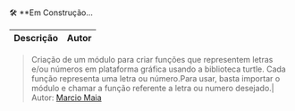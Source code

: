 
🛠️ **Em Construção...


| Descrição | Autor |
:--------------------------------------------------------------|----------:
  
>Criação de um módulo para criar funções que representem letras e/ou números em plataforma gráfica usando a biblioteca turtle. Cada função representa uma letra ou número.Para usar, basta importar o módulo e chamar a função referente a letra ou numero desejado.| Autor: [Marcio Maia](https://github.com/casodio)
